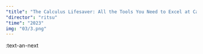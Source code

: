 ```yaml
---
"title": "The Calculus Lifesaver: All the Tools You Need to Excel at Calculus"
"director": "ritsu"
"time": "2023"
img: "03/3.png"
---
```


:text-an-next
